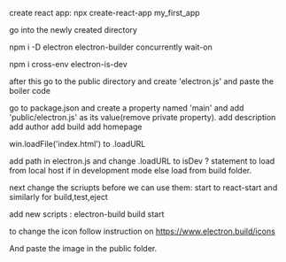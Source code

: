 create react app:
    npx create-react-app my_first_app

go into the newly created directory

npm i -D electron electron-builder concurrently wait-on

npm i cross-env electron-is-dev

after this go to the public directory and create 'electron.js' and paste the boiler code

go to package.json and create a property named 'main' and add 'public/electron.js' as its value(remove private property).
add description
add author
add build
add homepage

win.loadFile('index.html') to .loadURL

add path in electron.js 
and change .loadURL to isDev ? statement to load from local host if in development mode else load from build folder.

next change the scriupts before we can use them:
start to react-start
and similarly for build,test,eject

add new scripts :
electron-build
build
start


to change the icon follow instruction on 
<https://www.electron.build/icons>

And paste the image in the public folder.